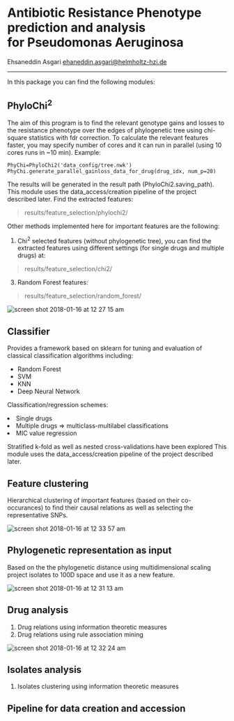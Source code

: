 
# Antibiotic Resistance Phenotype  <br> prediction and analysis <br> for Pseudomonas Aeruginosa

Ehsaneddin Asgari
ehaneddin.asgari@helmholtz-hzi.de
<hr>
In this package you can find the following modules:

## PhyloChi<sup>2<sub>
The aim of this program is to find the relevant genotype gains and losses to the resistance phenotype over the edges of phylogenetic tree using chi-square statistics with fdr correction. To calculate the relevant features faster, you may specify number of cores and it can run in parallel (using 10 cores runs in ~10 min). Example:

    PhyChi=PhyloChi2('data_config/tree.nwk')
    PhyChi.generate_parallel_gainloss_data_for_drug(drug_idx, num_p=20)
The results will be generated in the result path (PhyloChi2.saving_path).
This module uses the data_access/creation pipeline of the project described later.
Find the extracted features:

> results/feature_selection/phylochi2/

Other methods implemented here for important features are the following:

 1. Chi<sup>2</sup> selected features (without phylogenetic tree), you can find the extracted features using different settings (for single drugs and multiple drugs) at:

> results/feature_selection/chi2/

 3. Random Forest features:
> results/feature_selection/random_forest/

![screen shot 2018-01-16 at 12 27 15 am](https://user-images.githubusercontent.com/8551117/34965448-656175f4-fa54-11e7-8e62-75d7942086e0.png)



## Classifier
Provides a framework based on sklearn for tuning and evaluation of classical classification algorithms including:
 - Random Forest
 - SVM
 - KNN
 - Deep Neural Network

Classification/regression schemes:
<li>Single drugs
<li>Multiple drugs ⇒ multiclass-multilabel classifications
<li>MIC value regression

Stratified k-fold as well as nested cross-validations have been explored
This module uses the data_access/creation pipeline of the project described later.

## Feature clustering
Hierarchical clustering of important features (based on their co-occurances) to find their causal relations as well as selecting the representative SNPs.

![screen shot 2018-01-16 at 12 33 57 am](https://user-images.githubusercontent.com/8551117/34965551-fd190be6-fa54-11e7-9a50-46a89f2a6ff5.png)



## Phylogenetic representation as input
Based on the the phylogenetic distance using multidimensional scaling project isolates to 100D space and use it as a new feature.

![screen shot 2018-01-16 at 12 31 13 am](https://user-images.githubusercontent.com/8551117/34965482-9a1915e0-fa54-11e7-862f-d0ce67495ff8.png)


## Drug analysis

 1. Drug relations using information theoretic measures
 2. Drug relations using rule association mining
 
 ![screen shot 2018-01-16 at 12 32 24 am](https://user-images.githubusercontent.com/8551117/34965514-c2aa0f3c-fa54-11e7-9aac-ce8b56e4cf75.png)


## Isolates analysis

 1. Isolates clustering using information theoretic measures
 

## Pipeline for data creation and accession




